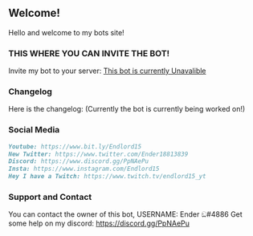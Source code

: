 ## Welcome!
Hello and welcome to my bots site!

### THIS WHERE YOU CAN INVITE THE BOT!

Invite my bot to your server: 
[This bot is currently Unavalible]()

### Changelog

Here is the changelog: (Currently the bot is currently being worked on!)

### Social Media
```markdown
Youtube: https://www.bit.ly/Endlord15
New Twitter: https://www.twitter.com/Ender18813839
Discord: https://www.discord.gg/PpNAePu
Insta: https://www.instagram.com/Endlord15
Hey I have a Twitch: https://www.twitch.tv/endlord15_yt
```
### Support and Contact

You can contact the owner of this bot, USERNAME: Ender ඞ#4886
Get some help on my discord: https://discord.gg/PpNAePu
